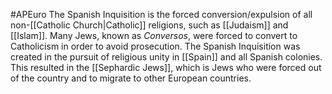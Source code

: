 #APEuro 
The Spanish Inquisition is the forced conversion/expulsion of all non-[[Catholic Church|Catholic]] religions, such as [[Judaism]] and [[Islam]]. Many Jews, known as *Conversos*, were forced to convert to Catholicism in order to avoid prosecution. The Spanish Inquisition was created in the pursuit of religious unity in [[Spain]] and all Spanish colonies. This resulted in the [[Sephardic Jews]], which is Jews who were forced out of the country and to migrate to other European countries.